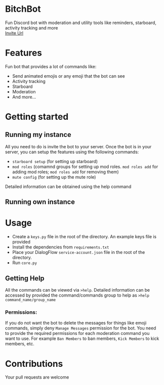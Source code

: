 # BitchBot

 Fun Discord bot with moderation and utility tools like reminders, starboard, activity tracking and more  
 [Invite Url](https://discordapp.com/oauth2/authorize?client_id=595363392886145046&scope=bot&permissions=388160)
 
# Features

Fun bot that provides a lot of commands like:

* Send animated emojis or any emoji that the bot can see
* Activity tracking
* Starboard
* Moderation
* And more...

# Getting started

## Running my instance

All you need to do is invite the bot to your server. Once the bot is in your server, you can setup the features using the following commands:

* `starboard setup` (for setting up starboard)
* `mod roles` (comamnd groups for setting up mod roles. `mod roles add` for adding mod roles; `mod roles add` for removing them)
* `mute config` (for setting up the mute role)

Detailed information can be obtained using the help command

## Running own instance

# Usage

* Create a `keys.py` file in the root of the directory. An example keys file is provided
* Install the dependencies from `requirements.txt`
* Place your DialogFlow `service-account.json` file in the root of the directory.
* Run `core.py`

## Getting Help

All the commands can be viewed via `>help`. Detailed information can be accessed by provided the command/commands group to help as `>help command_name/group_name`

### Permissions:

If you do not want the bot to delete the messages for things like emoji commands, simply deny `Manage Messages` permission for the bot. You need to provide the required permissions for each moderation command you want to use. For example `Ban Members` to ban members, `Kick Members` to kick members, etc.

# Contributions

Your pull requests are welcome
